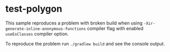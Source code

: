 # test-polygon

This sample reproduces a problem with broken build
when using `-Xir-generate-inline-anonymous-functions` compiler flag with enabled `useEsClasses` compiler option.

To reproduce the problem run `./gradlew build` and see the console output.
